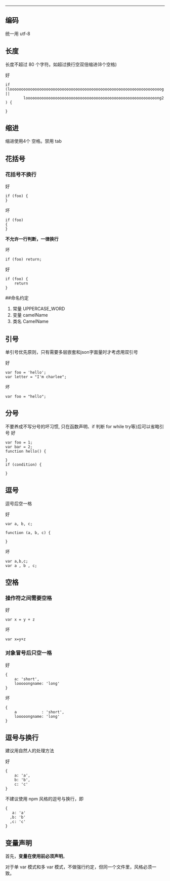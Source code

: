 ---
## 编码

统一用 utf-8


## 长度

长度不超过 80 个字符。如超过换行空双倍缩进(8个空格)

好
```
if (looooooooooooooooooooooooooooooooooooooooooooooooooooooooooooooooooog ||
        loooooooooooooooooooooooooooooooooooooooooooooooooooooooooong2
) {
    
}
```

## 缩进

缩进使用4个 空格。禁用 tab


## 花括号

### 花括号不换行

好

````
if (foo) {
}
````

坏

````
if (foo)
{
}
````

**不允许一行判断，一律换行**

坏

````
if (foo) return;
````
好
```
if (foo) {
    return
}
```

##命名约定

1. 常量 UPPERCASE_WORD
2. 变量 camelName
3. 类名 CamelName

## 引号
单引号优先原则，只有需要多层嵌套和json字面量时才考虑用双引号

好
```
var foo = 'hello';
var letter = "I'm charlee";
```
坏
```
var foo = "hello";
```

## 分号
不要养成不写分号的坏习惯,
只在函数声明、if 判断 for while try等}后可以省略引号
好
```
var foo = 1;
var bar = 2;
function hello() {
  
}
if (condition) {
  
}
```
## 逗号

逗号后空一格

好

```
var a, b, c;

function (a, b, c) {

}
```
坏 
```
var a,b,c;
var a , b , c;
```

## 空格

### 操作符之间需要空格

好

````
var x = y + z
````

坏

````
var x=y+z
````

### 对象冒号后只空一格

好

````
{
    a: 'short',
    looooongname: 'long'
}
````

坏

````
{
    a           : 'short',
    looooongname: 'long'
}
````

## 逗号与换行

建议用自然人的处理方法

好
````
{
    a: 'a',
    b: 'b',
    c: 'c'
}
````

不建议使用 npm 风格的逗号与换行，即

````
{
   a: 'a'
  ,b: 'b'
  ,c: 'c'
}
````


## 变量声明

首先，**变量在使用前必须声明**。

对于单 var 模式和多 var 模式，不做强行约定，但同一个文件里，风格必须一致。

